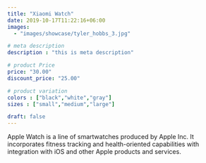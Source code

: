 ```yaml
---
title: "Xiaomi Watch"
date: 2019-10-17T11:22:16+06:00
images:
  - "images/showcase/tyler_hobbs_3.jpg"

# meta description
description : "this is meta description"

# product Price
price: "30.00"
discount_price: "25.00"

# product variation
colors : ["black","white","gray"]
sizes : ["small","medium","large"]

draft: false
---
```


Apple Watch is a line of smartwatches produced by Apple Inc. It incorporates fitness tracking and health-oriented capabilities with integration with iOS and other Apple products and services.
